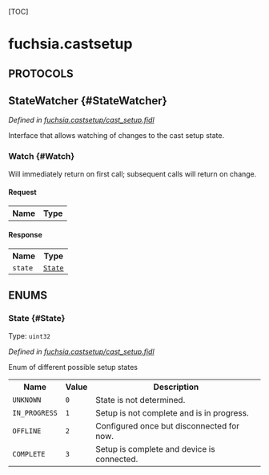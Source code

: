 [TOC]

# fuchsia.castsetup


## **PROTOCOLS**

## StateWatcher {#StateWatcher}
*Defined in [fuchsia.castsetup/cast_setup.fidl](https://fuchsia.googlesource.com/fuchsia/+/master/sdk/fidl/fuchsia.castsetup/cast_setup.fidl#9)*

 Interface that allows watching of changes to the cast setup state.

### Watch {#Watch}

 Will immediately return on first call; subsequent calls will return on
 change.

#### Request
<table>
    <tr><th>Name</th><th>Type</th></tr>
    </table>


#### Response
<table>
    <tr><th>Name</th><th>Type</th></tr>
    <tr>
            <td><code>state</code></td>
            <td>
                <code><a class='link' href='#State'>State</a></code>
            </td>
        </tr></table>





## **ENUMS**

### State {#State}
Type: <code>uint32</code>

*Defined in [fuchsia.castsetup/cast_setup.fidl](https://fuchsia.googlesource.com/fuchsia/+/master/sdk/fidl/fuchsia.castsetup/cast_setup.fidl#16)*

 Enum of different possible setup states


<table>
    <tr><th>Name</th><th>Value</th><th>Description</th></tr><tr>
            <td><code>UNKNOWN</code></td>
            <td><code>0</code></td>
            <td> State is not determined.
</td>
        </tr><tr>
            <td><code>IN_PROGRESS</code></td>
            <td><code>1</code></td>
            <td> Setup is not complete and is in progress.
</td>
        </tr><tr>
            <td><code>OFFLINE</code></td>
            <td><code>2</code></td>
            <td> Configured once but disconnected for now.
</td>
        </tr><tr>
            <td><code>COMPLETE</code></td>
            <td><code>3</code></td>
            <td> Setup is complete and device is connected.
</td>
        </tr></table>











